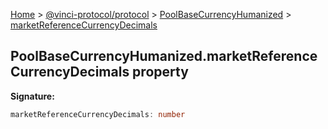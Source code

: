 [Home](./index.md) &gt; [@vinci-protocol/protocol](./protocol.md) &gt; [PoolBaseCurrencyHumanized](./protocol.poolbasecurrencyhumanized.md) &gt; [marketReferenceCurrencyDecimals](./protocol.poolbasecurrencyhumanized.marketreferencecurrencydecimals.md)

## PoolBaseCurrencyHumanized.marketReferenceCurrencyDecimals property

<b>Signature:</b>

```typescript
marketReferenceCurrencyDecimals: number
```
